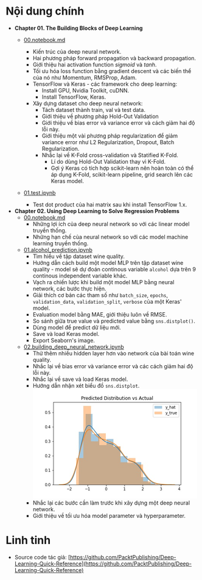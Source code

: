 # Nội dung chính
* **Chapter 01. The Building Blocks of Deep Learning**
    * [00.notebook.md](./Chapter%2001.%20The%20Building%20Blocks%20of%20Deep%20Learning/00.notebook.md)
      * Kiến trúc của deep neural network.
      * Hai phương pháp forward propagation và backward propagation.
      * Giới thiệu hai activation function $sigmoid$ và $tanh$.
      * Tối ưu hóa loss function bằng gradient descent và các biến thể của nó như Momentum, RMSProp, Adam.
      * TensorFlow và Keras - các framework cho deep learning:
        * Install GPU, Nvidia Toolkit, cuDNN.
        * Install TensorFlow, Keras.
      * Xây dựng dataset cho deep neural network:
        * Tách dataset thành train, val và test data.
        * Giới thiệu về phương pháp Hold-Out Validation
        * Giới thiệu về bias error và variance error và cách giảm hai độ lỗi này.
        * Giới thiệu một vài phương pháp regularization để giảm variance error như L2 Regularization, Dropout, Batch Regularization.
        * Nhắc lại về K-Fold cross-validation và Statified K-Fold.
          * Lí do dùng Hold-Out Validation thay vì K-Fold.
          * Gợi ý Keras có tích hợp scikit-learn nên hoàn toàn có thể áp dụng K-Fold, scikit-learn pipeline, grid search lên các Keras model.

    * [01.test.ipynb](Chapter%2001.%20The%20Building%20Blocks%20of%20Deep%20Learning/01.test.ipynb)
      * Test dot product của hai matrix sau khi install TensorFlow 1.x.
* **Chapter 02. Using Deep Learning to Solve Regression Problems**
  * [00.notebook.md](Chapter%2002.%20Using%20Deep%20Learning%20to%20Solve%20Regression%20Problems/00.notebook.md) 
    * Những lợi ích của deep neural network so với các linear model truyền thống.
    * Những hạn chế của neural network so với các model machine learning truyền thống.
  * [01.alcohol_prediction.ipynb](Chapter%2002.%20Using%20Deep%20Learning%20to%20Solve%20Regression%20Problems/01.alcohol_prediction.ipynb)
    * Tìm hiểu về tập dataset wine quality. 
    * Hướng dẫn cách build một model MLP trên tập dataset wine quality - model sẽ dự đoán continous variable `alcohol` dựa trên 9 continous independent variable khác.
    * Vạch ra chiến lược khi build một model MLP bằng neural network, các bước thực hiện.
    * Giải thích cơ bản các tham số như `batch_size`, `epochs`, `validation_data`, `validation_split`, `verbose` của một Keras' model.
    * Evaluation model bằng MAE, giới thiệu luôn về RMSE.
    * So sánh giữa true value và predicted value bằng `sns.distplot()`.
    * Dùng model để predict dữ liệu mới.
    * Save và load Keras model.
    * Export Seaborn's image.
  * [02.building_deep_neural_network.ipynb](Chapter%2002.%20Using%20Deep%20Learning%20to%20Solve%20Regression%20Problems/02.building_deep_neural_network.ipynb)
    * Thử thêm nhiều hidden layer hơn vào network của bài toán wine quality.
    * Nhắc lại về bias error và variance error và các cách giảm hai độ lỗi này.
    * Nhắc lại về save và load Keras model.
    * Hướng dẫn nhận xét biểu đồ `sns.distplot`.
      ![](./Chapter%2002.%20Using%20Deep%20Learning%20to%20Solve%20Regression%20Problems/plots/pred_dist_deep.jpg) 
    * Nhắc lại các bước cần làm trước khi xây dựng một deep neural network.
    * Giới thiệu về tối ưu hóa model parameter và hyperparameter.

# Linh tinh
* Source code tác giả: [https://github.com/PacktPublishing/Deep-Learning-Quick-Reference](https://github.com/PacktPublishing/Deep-Learning-Quick-Reference)